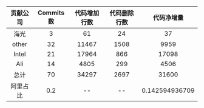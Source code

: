 | 贡献公司 | Commits数 | 代码增加行数 | 代码删除行数 | 代码净增量 |
| :-: | :-: | :-: | :-: | :-: |
| 海光 | 3 | 61 | 24 | 37 |
| other | 32 | 11467 | 1508 | 9959 |
| Intel | 21 | 17964 | 866 | 17098 |
| Ali | 14 | 4805 | 299 | 4506 |
| 总计 | 70 | 34297 | 2697|31600|
| 阿里占比 | 0.2 | -- | --|0.142594936709|
